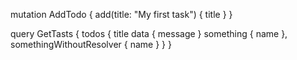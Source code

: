 mutation AddTodo {
  add(title: "My first task") {
    title
  }
}

query GetTasts {
  todos {
    title
    data {
      message
    }
    something {
      name
    },
    somethingWithoutResolver {
      name
    }
  }
}